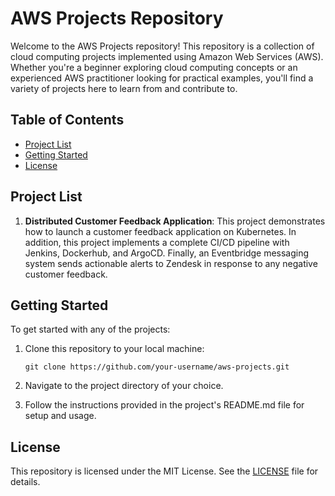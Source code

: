 # AWS Projects Repository

Welcome to the AWS Projects repository! This repository is a collection of cloud computing projects implemented using Amazon Web Services (AWS). Whether you're a beginner exploring cloud computing concepts or an experienced AWS practitioner looking for practical examples, you'll find a variety of projects here to learn from and contribute to.

## Table of Contents

- [Project List](#project-list)
- [Getting Started](#getting-started)
- [License](#license)

## Project List

1. **Distributed Customer Feedback Application**: This project demonstrates how to launch a customer feedback application on Kubernetes. In addition, this project implements a complete CI/CD pipeline with Jenkins, Dockerhub, and ArgoCD. Finally, an Eventbridge messaging system sends actionable alerts to Zendesk in response to any negative customer feedback.
   
## Getting Started

To get started with any of the projects:

1. Clone this repository to your local machine:

    ```
    git clone https://github.com/your-username/aws-projects.git
    ```

2. Navigate to the project directory of your choice.

3. Follow the instructions provided in the project's README.md file for setup and usage.


## License

This repository is licensed under the MIT License. See the [LICENSE](LICENSE) file for details.
